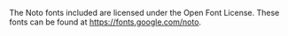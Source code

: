The Noto fonts included are licensed under the Open Font License. These fonts can be found at https://fonts.google.com/noto.
